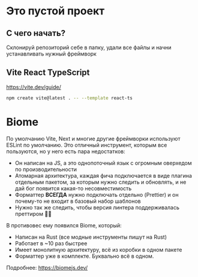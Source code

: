 # Это пустой проект

## С чего начать?

Склонируй репозиторий себе в папку, удали все файлы и начни устанавливать нужный фреймворк

## Vite React TypeScript

https://vite.dev/guide/

```bash
npm create vite@latest . -- --template react-ts
```

# Biome

По умолчанию Vite, Next и многие другие фреймворки используют ESLint по умолчанию. Это отличный инструмент, которым все пользуются, но у него есть пара недостатков:

- Он написан на JS, а это однопоточный язык с огромным оверхедом по производительности
- Атомарная архитектура, каждая фича подключается в виде плагина отдельным пакетом, за которым нужно следить и обновлять, и не дай бог появится какая-то несовместимость
- Форматтер **ВСЕГДА** нужно подключать отдельно (Prettier) и он почему-то не входит в базовый набор шаблонов
- Нужно так же следить, чтобы версия линтера поддерживалась преттиром 🤯🤡

В противовес ему появился Biome, который:

- Написан на Rust (все модные инструменты пишут на Rust)
- Работает в ~10 раз быстрее
- Имеет монолитную архитектуру, всё из коробки в одном пакете
- Форматтер уже в комплекте. Буквально всё в одном.

Подробнее: https://biomejs.dev/
